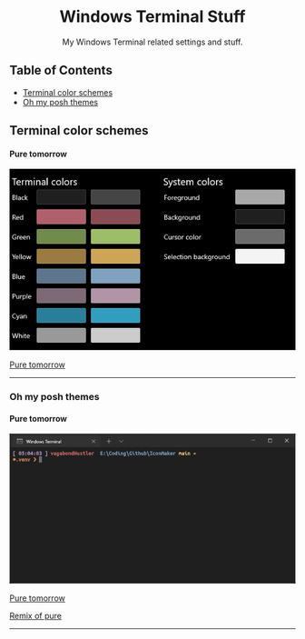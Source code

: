 <div align="center">
    
# Windows Terminal Stuff

My Windows Terminal related settings and stuff.

</div>

## Table of Contents

- [Terminal color schemes](#tcs)
- [Oh my posh themes](#ompt)

## Terminal color schemes <a name="tcs"></a>

#### Pure tomorrow

![prtsc](https://github.com/vagabondHustler/WindowsTerminal-Stuff/blob/main/color-schemes/pure-tomorrow-prtsc.png)

[Pure tomorrow](https://github.com/vagabondHustler/WindowsTerminal-Stuff/blob/main/color-schemes/pure-tomorrow.json)

---

### Oh my posh themes <a name="tompt"></a>

#### Pure tomorrow

![prtsc](https://github.com/vagabondHustler/WindowsTerminal-Stuff/blob/main/oh-my-posh-themes/pure-tomorrow-prtsc.png)

[Pure tomorrow](https://github.com/vagabondHustler/WindowsTerminal-Stuff/blob/main/oh-my-posh-themes/pure-tomorrow.omp.json)

[Remix of pure](https://github.com/JanDeDobbeleer/oh-my-posh/blob/main/themes/pure.omp.json)

---
